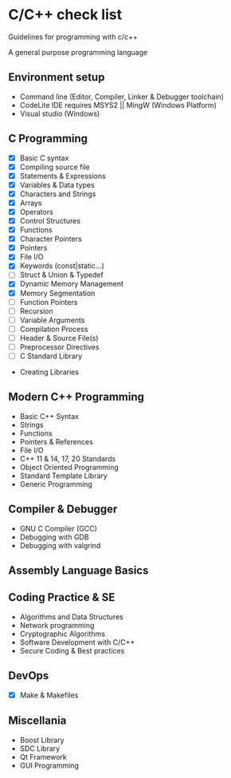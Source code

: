 # C/C++ check list
Guidelines for programming with c/c++

A general purpose programming language

## Environment setup
- Command line (Editor, Compiler, Linker & Debugger toolchain)
- CodeLite IDE requires MSYS2 || MingW (Windows Platform)
- Visual studio (Windows)

## C Programming
- [x] Basic C syntax
- [x] Compiling source file
- [x] Statements & Expressions
- [x] Variables & Data types
- [x] Characters and Strings
- [x] Arrays
- [x] Operators
- [x] Control Structures
- [x] Functions
- [x] Character Pointers
- [x] Pointers
- [x] File I/O
- [x] Keywords (const|static...)
- [ ] Struct & Union & Typedef
- [x] Dynamic Memory Management
- [x] Memory Segmentation
- [ ] Function Pointers
- [ ] Recursion
- [ ] Variable Arguments
- [ ] Compilation Process
- [ ] Header & Source File(s)
- [ ] Preprocessor Directives
- [ ] C Standard Library
- Creating Libraries

## Modern C++ Programming
- Basic C++ Syntax
- Strings
- Functions
- Pointers & References
- File I/O
- C++ 11 & 14, 17, 20 Standards
- Object Oriented Programming
- Standard Template Library
- Generic Programming

## Compiler & Debugger
- GNU C Compiler (GCC)
- Debugging with GDB
- Debugging with valgrind

## Assembly Language Basics

## Coding Practice & SE
- Algorithms and Data Structures
- Network programming
- Cryptographic Algorithms
- Software Development with C/C++
- Secure Coding & Best practices

## DevOps
- [x] Make & Makefiles

## Miscellania
- Boost Library
- SDC Library
- Qt Framework
- GUI Programming
